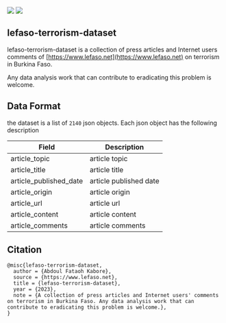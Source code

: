 <p>
  <img src="https://img.shields.io/badge/version-1.0.0-brightgreen">
  <img src="https://img.shields.io/badge/last update-21/09/2023-brightgreen">
</p>

## lefaso-terrorism-dataset
lefaso-terrorism-dataset is a collection of press articles and Internet users comments of [https://www.lefaso.net](https://www.lefaso.net) on terrorism in Burkina Faso.

Any data analysis work that can contribute to eradicating this problem is welcome.

## Data Format

the dataset is a list of ``2140`` json objects. Each json object has the following description

<div align="center">


| Field                  | Description            |
|------------------------|------------------------|
| article_topic          | article topic          |
| article_title          | article title          |
| article_published_date | article published date |
| article_origin         | article origin         |
| article_url            | article url            |
| article_content        | article content        |
| article_comments       | article comments       |

</div>

## Citation

```
@misc{lefaso-terrorism-dataset,
  author = {Abdoul Fataoh Kabore},
  source = {https://www.lefaso.net},
  title = {lefaso-terrorism-dataset},
  year = {2023},
  note = {A collection of press articles and Internet users' comments on terrorism in Burkina Faso. Any data analysis work that can contribute to eradicating this problem is welcome.},
}

```

